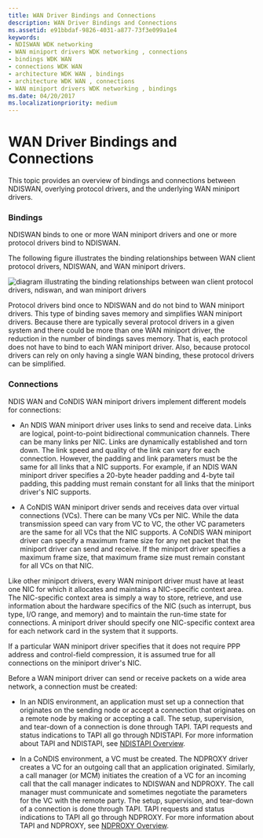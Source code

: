 ```yaml
---
title: WAN Driver Bindings and Connections
description: WAN Driver Bindings and Connections
ms.assetid: e91bbdaf-9826-4031-a877-73f3e099a1e4
keywords:
- NDISWAN WDK networking
- WAN miniport drivers WDK networking , connections
- bindings WDK WAN
- connections WDK WAN
- architecture WDK WAN , bindings
- architecture WDK WAN , connections
- WAN miniport drivers WDK networking , bindings
ms.date: 04/20/2017
ms.localizationpriority: medium
---
```


# WAN Driver Bindings and Connections





This topic provides an overview of bindings and connections between NDISWAN, overlying protocol drivers, and the underlying WAN miniport drivers.

### Bindings

NDISWAN binds to one or more WAN miniport drivers and one or more protocol drivers bind to NDISWAN.

The following figure illustrates the binding relationships between WAN client protocol drivers, NDISWAN, and WAN miniport drivers.

![diagram illustrating the binding relationships between wan client protocol drivers, ndiswan, and wan miniport drivers](images/209-04.png)

Protocol drivers bind once to NDISWAN and do not bind to WAN miniport drivers. This type of binding saves memory and simplifies WAN miniport drivers. Because there are typically several protocol drivers in a given system and there could be more than one WAN miniport driver, the reduction in the number of bindings saves memory. That is, each protocol does not have to bind to each WAN miniport driver. Also, because protocol drivers can rely on only having a single WAN binding, these protocol drivers can be simplified.

### Connections

NDIS WAN and CoNDIS WAN miniport drivers implement different models for connections:

-   An NDIS WAN miniport driver uses links to send and receive data. Links are logical, point-to-point bidirectional communication channels. There can be many links per NIC. Links are dynamically established and torn down. The link speed and quality of the link can vary for each connection. However, the padding and link parameters must be the same for all links that a NIC supports. For example, if an NDIS WAN miniport driver specifies a 20-byte header padding and 4-byte tail padding, this padding must remain constant for all links that the miniport driver's NIC supports.

-   A CoNDIS WAN miniport driver sends and receives data over virtual connections (VCs). There can be many VCs per NIC. While the data transmission speed can vary from VC to VC, the other VC parameters are the same for all VCs that the NIC supports. A CoNDIS WAN miniport driver can specify a maximum frame size for any net packet that the miniport driver can send and receive. If the miniport driver specifies a maximum frame size, that maximum frame size must remain constant for all VCs on that NIC.

Like other miniport drivers, every WAN miniport driver must have at least one NIC for which it allocates and maintains a NIC-specific context area. The NIC-specific context area is simply a way to store, retrieve, and use information about the hardware specifics of the NIC (such as interrupt, bus type, I/O range, and memory) and to maintain the run-time state for connections. A miniport driver should specify one NIC-specific context area for each network card in the system that it supports.

If a particular WAN miniport driver specifies that it does not require PPP address and control-field compression, it is assumed true for all connections on the miniport driver's NIC.

Before a WAN miniport driver can send or receive packets on a wide area network, a connection must be created:

-   In an NDIS environment, an application must set up a connection that originates on the sending node or accept a connection that originates on a remote node by making or accepting a call. The setup, supervision, and tear-down of a connection is done through TAPI. TAPI requests and status indications to TAPI all go through NDISTAPI. For more information about TAPI and NDISTAPI, see [NDISTAPI Overview](ndistapi-overview.md).

-   In a CoNDIS environment, a VC must be created. The NDPROXY driver creates a VC for an outgoing call that an application originated. Similarly, a call manager (or MCM) initiates the creation of a VC for an incoming call that the call manager indicates to NDISWAN and NDPROXY. The call manager must communicate and sometimes negotiate the parameters for the VC with the remote party. The setup, supervision, and tear-down of a connection is done through TAPI. TAPI requests and status indications to TAPI all go through NDPROXY. For more information about TAPI and NDPROXY, see [NDPROXY Overview](ndproxy-overview.md).

 

 






